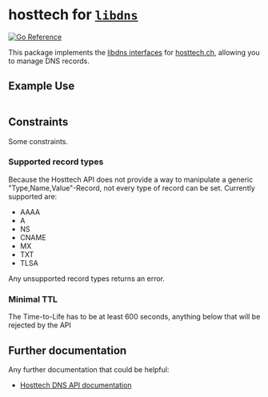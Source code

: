 hosttech for [`libdns`](https://github.com/libdns/libdns)
=======================

[![Go Reference](https://pkg.go.dev/badge/test.svg)](https://pkg.go.dev/github.com/libdns/hosttech)

This package implements the [libdns interfaces](https://github.com/libdns/libdns) for [hosttech.ch](https://hosttech.ch), allowing you to manage DNS records.

## Example Use

```go

```

## Constraints
Some constraints.
### Supported record types
Because the Hosttech API does not provide a way to manipulate a generic "Type,Name,Value"-Record, not every type of record can be set. Currently supported are:
- AAAA
- A
- NS
- CNAME
- MX
- TXT
- TLSA

Any unsupported record types returns an error.

### Minimal TTL
The Time-to-Life has to be at least 600 seconds, anything below that will be rejected by the API

## Further documentation
Any further documentation that could be helpful:
 - [Hosttech DNS API documentation](https://api.ns1.hosttech.eu/api/documentation)


